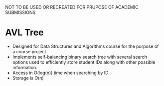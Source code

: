 NOT TO BE USED OR RECREATED FOR PRUPOSE OF ACADEMIC SUBMISSIONS

# AVL Tree
- Designed for Data Structures and Algorithms course for the purpose of a course project.
- Implements self-balancing binary search tree with several search options used to efficiently store student IDs along with other possible information.
- Access in O(log(n)) time when searching by ID
- Storage is O(n)
